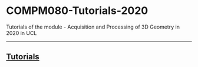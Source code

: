 # COMPM080-Tutorials-2020
Tutorials of the module - Acquisition and Processing of 3D Geometry in 2020 in UCL

---  
## [Tutorials]( tutorials ) 
## 
